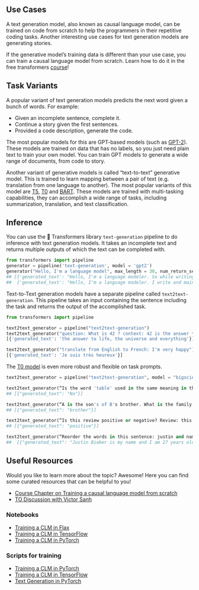 ## Use Cases
A text generation model, also known as causal language model, can be trained on code from scratch to help the programmers in their repetitive coding tasks. Another interesting use cases for text generation models are generating stories.

If the generative model’s training data is different than your use case, you can train a causal language model from scratch. Learn how to do it in the free transformers [course](https://huggingface.co/course/chapter7/6?fw=pt)!

## Task Variants

A popular variant of text generation models predicts the next word given a bunch of words. For example:
* Given an incomplete sentence, complete it.
* Continue a story given the first sentences.
* Provided a code description, generate the code.

The most popular models for this are GPT-based models (such as [GPT-2](https://huggingface.co/gpt2)). These models are trained on data that has no labels, so you just need plain text to train your own model. You can train GPT models to generate a wide range of documents, from code to story. 

Another variant of generative models is called “text-to-text” generative model. This is trained to learn mapping between a pair of text (e.g. translation from one language to another). The most popular variants of this model are [T5](https://huggingface.co/docs/transformers/model_doc/t5), [T0](https://huggingface.co/bigscience/T0pp) and [BART](https://huggingface.co/docs/transformers/model_doc/bart). These models are trained with multi-tasking capabilities, they can accomplish a wide range of tasks, including summarization, translation, and text classification.

## Inference
You can use the 🤗 Transformers library `text-generation` pipeline to do inference with text generation models. It takes an incomplete text and returns multiple outputs of which the text can be completed with. 

```python
from transformers import pipeline
generator = pipeline('text-generation', model = 'gpt2')
generator("Hello, I'm a language model", max_length = 30, num_return_sequences=3)
## [{'generated_text': "Hello, I'm a language modeler. So while writing this, when I went out to meet my wife or come home she told me that my"},
##  {'generated_text': "Hello, I'm a language modeler. I write and maintain software in Python. I love to code, and that includes coding things that require writing"}, ...
```

Text-to-Text generation models have a separate pipeline called `text2text-generation`. This pipeline takes an input containing the sentence including the task and returns the output of the accomplished task.

```python
from transformers import pipeline

text2text_generator = pipeline("text2text-generation")
text2text_generator("question: What is 42 ? context: 42 is the answer to life, the universe and everything")
[{'generated_text': 'the answer to life, the universe and everything'}]

text2text_generator("translate from English to French: I'm very happy")
[{'generated_text': 'Je suis très heureux'}]
```

The [T0 model](https://huggingface.co/bigscience/T0) is even more robust and flexible on task prompts. 

```python
text2text_generator = pipeline("text2text-generation", model = "bigscience/T0")

text2text_generator(“Is the word 'table' used in the same meaning in the two previous sentences? Sentence A: you can leave the books on the table over there. Sentence B: the tables in this book are very hard to read.” )
## [{"generated_text": "No"}]

text2text_generator(“A is the son's of B's brother. What is the family relationship between A and B?”)
## [{"generated_text": "brother"}]

text2text_generator(“Is this review positive or negative? Review: this is the best cast iron skillet you will ever buy”)
## [{"generated_text": "positive"}]

text2text_generator(“Reorder the words in this sentence: justin and name bieber years is my am I 27 old.”)
##  [{"generated_text": "Justin Bieber is my name and I am 27 years old"}]
```


## Useful Resources
Would you like to learn more about the topic? Awesome! Here you can find some curated resources that can be helpful to you!
- [Course Chapter on Training a causal language model from scratch](https://huggingface.co/course/chapter7/6?fw=pt)
- [TO Discussion with Victor Sanh](https://www.youtube.com/watch?v=Oy49SCW_Xpw&ab_channel=HuggingFace)

### Notebooks
- [Training a CLM in Flax](https://github.com/huggingface/notebooks/blob/master/examples/causal_language_modeling_flax.ipynb)
- [Training a CLM in TensorFlow](https://github.com/huggingface/notebooks/blob/master/examples/language_modeling_from_scratch-tf.ipynb)
- [Training a CLM in PyTorch](https://github.com/huggingface/notebooks/blob/master/examples/language_modeling_from_scratch.ipynb)

### Scripts for training
- [Training a CLM in PyTorch](https://github.com/huggingface/transformers/tree/master/examples/pytorch/language-modeling)
- [Training a CLM in TensorFlow](https://github.com/huggingface/transformers/tree/master/examples/tensorflow/language-modeling)
- [Text Generation in PyTorch](https://github.com/huggingface/transformers/tree/master/examples/pytorch/text-generation)